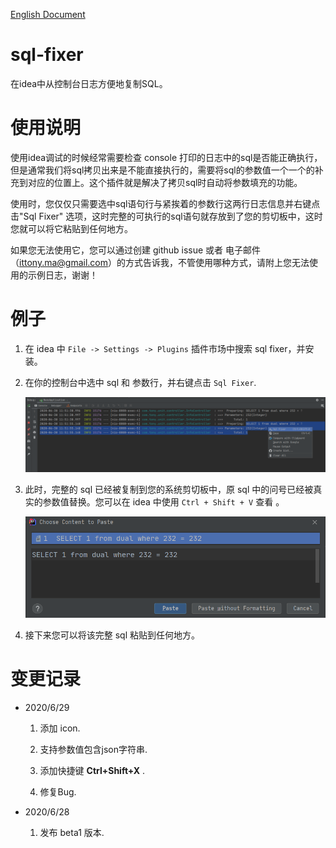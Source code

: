 [English Document](./README.md)

# sql-fixer

在idea中从控制台日志方便地复制SQL。 

# 使用说明

使用idea调试的时候经常需要检查 console 打印的日志中的sql是否能正确执行，但是通常我们将sql拷贝出来是不能直接执行的，需要将sql的参数值一个一个的补充到对应的位置上。这个插件就是解决了拷贝sql时自动将参数填充的功能。

使用时，您仅仅只需要选中sql语句行与紧挨着的参数行这两行日志信息并右键点击"Sql Fixer" 选项，这时完整的可执行的sql语句就存放到了您的剪切板中，这时您就可以将它粘贴到任何地方。

如果您无法使用它，您可以通过创建 github issue 或者 电子邮件（ittony.ma@gmail.com）的方式告诉我，不管使用哪种方式，请附上您无法使用的示例日志，谢谢！

# 例子

1. 在 idea 中 `File -> Settings -> Plugins` 插件市场中搜索 sql fixer，并安装。

2. 在你的控制台中选中 sql 和 参数行，并右键点击 `Sql Fixer`.

   ![sql fixer 插件位置展示](./images/sql_fixer_location.png)

3. 此时，完整的 sql 已经被复制到您的系统剪切板中，原 sql 中的问号已经被真实的参数值替换。您可以在 idea 中使用 `Ctrl + Shift + V` 查看 。

   ![idea 查看系统剪切板](./images/clipboard.png)

4. 接下来您可以将该完整 sql 粘贴到任何地方。


# 变更记录

- 2020/6/29

  1. 添加 icon.

  2. 支持参数值包含json字符串.
  3. 添加快捷键 **Ctrl+Shift+X** .
  4. 修复Bug.

- 2020/6/28

  1. 发布 beta1 版本.
